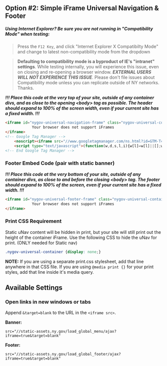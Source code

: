 ## Option #2: Simple iFrame Universal Navigation & Footer

##### Using Internet Explorer? Be sure you are not running in "_Compatibility Mode_" when testing:
> Press the `F12 Key`, and click "Internet Explorer X Compatibilty Mode" and change to latest non-compatibility mode from the dropdown

> **Defaulting to compatibility mode is a byproduct of IE's "intranet" settings**. While testing internally, you will experience this issue, even on closing and re-opening a browser window. **_EXTERNAL USERS WILL NOT EXPERIENCE THIS ISSUE_**. Please don't file issues about Compatibility mode unless you can replicate outside of NY networks. Thanks.

___!!! Place this code at the very top of your site, outside of any container divs, and as close to the opening \<body\> tag as possible. The header should expand to 100% of the screen width, even if your current site has a fixed width. !!!___


```html
<iframe id="nygov-universal-navigation-frame" class="nygov-universal-container" width="100%" height="86px" src="//static-assets.ny.gov/load_global_menu/ajax?iframe=true" data-updated="2014-11-07 08:30" frameborder="0" style="border:none; overflow:hidden; width:100%; height:86px;" scrolling="no">
            Your browser does not support iFrames
</iframe>
<!-- Google Tag Manager -->
    <noscript><iframe src="//www.googletagmanager.com/ns.html?id=GTM-T4FP6H" height="0" width="0" style="display:none;visibility:hidden"></iframe></noscript>
    <script type="text/javascript">(function(w,d,s,l,i){w[l]=w[l]||[];w[l].push({'gtm.start':new Date().getTime(),event:'gtm.js'});var f=d.getElementsByTagName(s)[0];var j=d.createElement(s);var dl=l!='dataLayer'?'&l='+l:'';j.src='//www.googletagmanager.com/gtm.js?id='+i+dl;j.type='text/javascript';j.async=true;f.parentNode.insertBefore(j,f);})(window,document,'script','dataLayer','GTM-T4FP6H');</script>
<!-- End Google Tag Manager -->
```

### Footer Embed Code (pair with static banner)

 ___!!! Place this code at the very bottom of your site, outside of any container divs, as close to and before the closing \<body\> tag. The footer should expand to 100% of the screen, even if your current site has a fixed width. !!!___

```html
<iframe id="nygov-universal-footer-frame" class="nygov-universal-container" width="100%" height="200px" src="//static-assets.ny.gov/load_global_footer/ajax?iframe=true" data-updated="2014-11-07 08:30" frameborder="0" style="border:none; overflow:hidden; width:100%; height:200px;" scrolling="no">
            Your browser does not support iFrames
</iframe>

```

### Print CSS Requirement

Static uNav content will be hidden in print, but your site will still print out the height of the container iFrame.
Use the following CSS to hide the uNav for print. (ONLY needed for Static nav)

``` CSS
.nygov-universal-container {display: none;}
```

__NOTE:__
If you are using a separate print.css stylesheet, add that line anywhere in that CSS file.
If you are using `@media print {}` for your print styles, add that line inside it's media query.

## Available Settings

### Open links in new windows or tabs

Append `&target=blank` to the URL in the `<iframe src>`.

**Banner:**

```
src="//static-assets.ny.gov/load_global_menu/ajax?iframe=true&target=blank"
```

**Footer:**

```
src="//static-assets.ny.gov/load_global_footer/ajax?iframe=true&target=blank"
```
